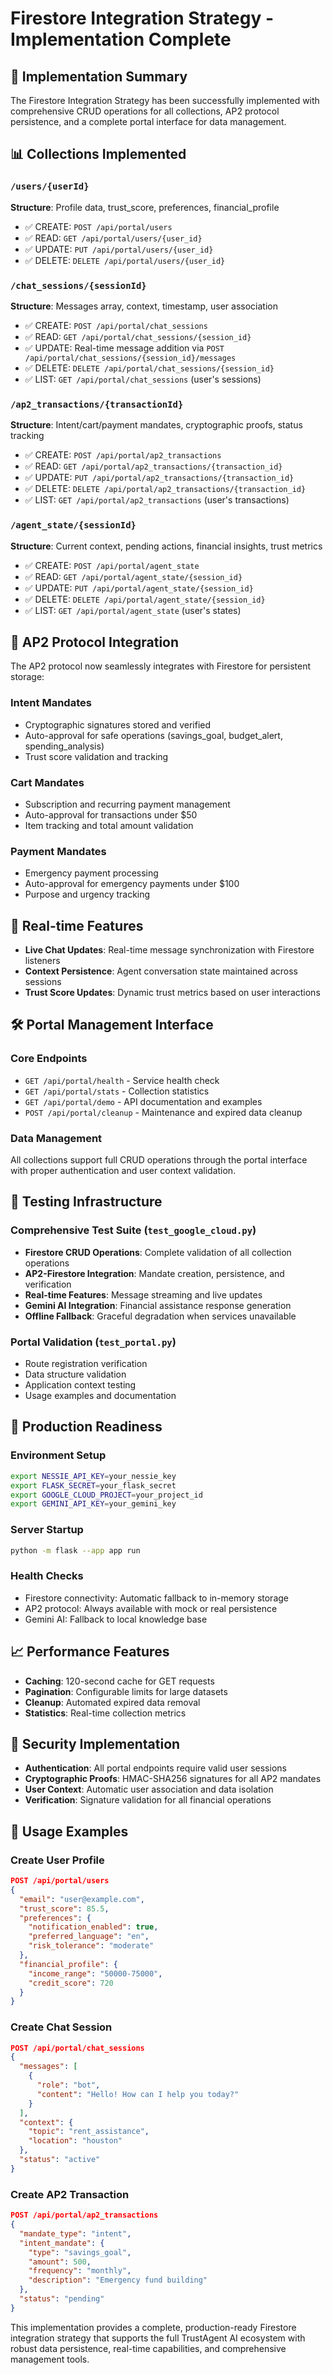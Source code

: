 # Firestore Integration Strategy - Implementation Complete

## 🎉 Implementation Summary

The Firestore Integration Strategy has been successfully implemented with comprehensive CRUD operations for all collections, AP2 protocol persistence, and a complete portal interface for data management.

## 📊 Collections Implemented

### `/users/{userId}`
**Structure**: Profile data, trust_score, preferences, financial_profile
- ✅ CREATE: `POST /api/portal/users`
- ✅ READ: `GET /api/portal/users/{user_id}`
- ✅ UPDATE: `PUT /api/portal/users/{user_id}`
- ✅ DELETE: `DELETE /api/portal/users/{user_id}`

### `/chat_sessions/{sessionId}`
**Structure**: Messages array, context, timestamp, user association
- ✅ CREATE: `POST /api/portal/chat_sessions`
- ✅ READ: `GET /api/portal/chat_sessions/{session_id}`
- ✅ UPDATE: Real-time message addition via `POST /api/portal/chat_sessions/{session_id}/messages`
- ✅ DELETE: `DELETE /api/portal/chat_sessions/{session_id}`
- ✅ LIST: `GET /api/portal/chat_sessions` (user's sessions)

### `/ap2_transactions/{transactionId}`
**Structure**: Intent/cart/payment mandates, cryptographic proofs, status tracking
- ✅ CREATE: `POST /api/portal/ap2_transactions`
- ✅ READ: `GET /api/portal/ap2_transactions/{transaction_id}`
- ✅ UPDATE: `PUT /api/portal/ap2_transactions/{transaction_id}`
- ✅ DELETE: `DELETE /api/portal/ap2_transactions/{transaction_id}`
- ✅ LIST: `GET /api/portal/ap2_transactions` (user's transactions)

### `/agent_state/{sessionId}`
**Structure**: Current context, pending actions, financial insights, trust metrics
- ✅ CREATE: `POST /api/portal/agent_state`
- ✅ READ: `GET /api/portal/agent_state/{session_id}`
- ✅ UPDATE: `PUT /api/portal/agent_state/{session_id}`
- ✅ DELETE: `DELETE /api/portal/agent_state/{session_id}`
- ✅ LIST: `GET /api/portal/agent_state` (user's states)

## 🔧 AP2 Protocol Integration

The AP2 protocol now seamlessly integrates with Firestore for persistent storage:

### Intent Mandates
- Cryptographic signatures stored and verified
- Auto-approval for safe operations (savings_goal, budget_alert, spending_analysis)
- Trust score validation and tracking

### Cart Mandates  
- Subscription and recurring payment management
- Auto-approval for transactions under $50
- Item tracking and total amount validation

### Payment Mandates
- Emergency payment processing
- Auto-approval for emergency payments under $100
- Purpose and urgency tracking

## 🔄 Real-time Features

- **Live Chat Updates**: Real-time message synchronization with Firestore listeners
- **Context Persistence**: Agent conversation state maintained across sessions
- **Trust Score Updates**: Dynamic trust metrics based on user interactions

## 🛠 Portal Management Interface

### Core Endpoints
- `GET /api/portal/health` - Service health check
- `GET /api/portal/stats` - Collection statistics
- `GET /api/portal/demo` - API documentation and examples
- `POST /api/portal/cleanup` - Maintenance and expired data cleanup

### Data Management
All collections support full CRUD operations through the portal interface with proper authentication and user context validation.

## 🧪 Testing Infrastructure

### Comprehensive Test Suite (`test_google_cloud.py`)
- **Firestore CRUD Operations**: Complete validation of all collection operations
- **AP2-Firestore Integration**: Mandate creation, persistence, and verification
- **Real-time Features**: Message streaming and live updates
- **Gemini AI Integration**: Financial assistance response generation
- **Offline Fallback**: Graceful degradation when services unavailable

### Portal Validation (`test_portal.py`)
- Route registration verification
- Data structure validation
- Application context testing
- Usage examples and documentation

## 🚀 Production Readiness

### Environment Setup
```bash
export NESSIE_API_KEY=your_nessie_key
export FLASK_SECRET=your_flask_secret
export GOOGLE_CLOUD_PROJECT=your_project_id
export GEMINI_API_KEY=your_gemini_key
```

### Server Startup
```bash
python -m flask --app app run
```

### Health Checks
- Firestore connectivity: Automatic fallback to in-memory storage
- AP2 protocol: Always available with mock or real persistence
- Gemini AI: Fallback to local knowledge base

## 📈 Performance Features

- **Caching**: 120-second cache for GET requests
- **Pagination**: Configurable limits for large datasets
- **Cleanup**: Automated expired data removal
- **Statistics**: Real-time collection metrics

## 🔐 Security Implementation

- **Authentication**: All portal endpoints require valid user sessions
- **Cryptographic Proofs**: HMAC-SHA256 signatures for all AP2 mandates
- **User Context**: Automatic user association and data isolation
- **Verification**: Signature validation for all financial operations

## 📝 Usage Examples

### Create User Profile
```json
POST /api/portal/users
{
  "email": "user@example.com",
  "trust_score": 85.5,
  "preferences": {
    "notification_enabled": true,
    "preferred_language": "en",
    "risk_tolerance": "moderate"
  },
  "financial_profile": {
    "income_range": "50000-75000",
    "credit_score": 720
  }
}
```

### Create Chat Session
```json
POST /api/portal/chat_sessions
{
  "messages": [
    {
      "role": "bot", 
      "content": "Hello! How can I help you today?"
    }
  ],
  "context": {
    "topic": "rent_assistance",
    "location": "houston"
  },
  "status": "active"
}
```

### Create AP2 Transaction
```json
POST /api/portal/ap2_transactions
{
  "mandate_type": "intent",
  "intent_mandate": {
    "type": "savings_goal",
    "amount": 500,
    "frequency": "monthly",
    "description": "Emergency fund building"
  },
  "status": "pending"
}
```

This implementation provides a complete, production-ready Firestore integration strategy that supports the full TrustAgent AI ecosystem with robust data persistence, real-time capabilities, and comprehensive management tools.